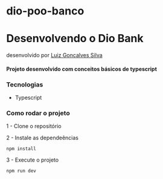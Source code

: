# dio-poo-banco

# Desenvolvendo o Dio Bank
desenvolvido por [Luiz Goncalves Silva](https://github.com/LuizFernandin)

#### Projeto desenvolvido com conceitos básicos de typescript

### Tecnologias
- Typescript

### Como rodar o projeto

1 - Clone o repositório

2 - Instale as dependeências
    
    npm install

3 - Execute o projeto

    npm run dev

